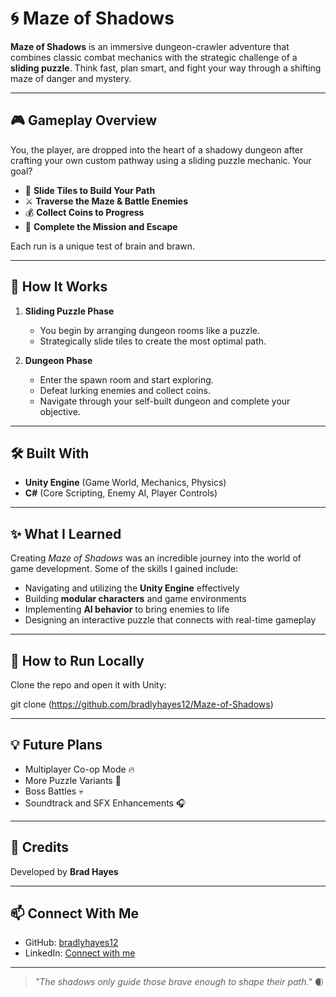 # 🌀 Maze of Shadows

**Maze of Shadows** is an immersive dungeon-crawler adventure that combines classic combat mechanics with the strategic challenge of a **sliding puzzle**. Think fast, plan smart, and fight your way through a shifting maze of danger and mystery.

---

## 🎮 Gameplay Overview

You, the player, are dropped into the heart of a shadowy dungeon after crafting your own custom pathway using a sliding puzzle mechanic. Your goal?

- 🧩 **Slide Tiles to Build Your Path**
- ⚔️ **Traverse the Maze & Battle Enemies**
- 💰 **Collect Coins to Progress**
- 🎯 **Complete the Mission and Escape**

Each run is a unique test of brain and brawn.

---

## 🧠 How It Works

1. **Sliding Puzzle Phase**
   - You begin by arranging dungeon rooms like a puzzle.
   - Strategically slide tiles to create the most optimal path.

2. **Dungeon Phase**
   - Enter the spawn room and start exploring.
   - Defeat lurking enemies and collect coins.
   - Navigate through your self-built dungeon and complete your objective.

---

## 🛠️ Built With

- **Unity Engine** (Game World, Mechanics, Physics)
- **C#** (Core Scripting, Enemy AI, Player Controls)

---

## ✨ What I Learned

Creating *Maze of Shadows* was an incredible journey into the world of game development. Some of the skills I gained include:

- Navigating and utilizing the **Unity Engine** effectively
- Building **modular characters** and game environments
- Implementing **AI behavior** to bring enemies to life
- Designing an interactive puzzle that connects with real-time gameplay

---

## 🚀 How to Run Locally

Clone the repo and open it with Unity:

git clone (https://github.com/bradlyhayes12/Maze-of-Shadows)


---

## 💡 Future Plans

- Multiplayer Co-op Mode 🔥  
- More Puzzle Variants 🧩  
- Boss Battles 💀  
- Soundtrack and SFX Enhancements 🎧

---

## 🙌 Credits

Developed by **Brad Hayes**  

---

## 📫 Connect With Me

- GitHub: [bradlyhayes12](https://github.com/bradlyhayes12)
- LinkedIn: [Connect with me](https://linkedin.com/in/brad-hayes-27a33a294/)

---

> *"The shadows only guide those brave enough to shape their path."* 🌒
